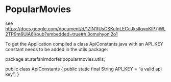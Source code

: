 # PopularMovies
see https://docs.google.com/document/d/1ZlN1fUsCSKuInLECcJkslIqvpKlP7jWL2TP9m6UiA6I/pub?embedded=true#h.3omxhyonl2o1

To get the Application compiled a class ApiConstants.java with an API_KEY constant needs to be added in the utils package:

package at.stefanirndorfer.popularmovies.utils;

public class ApiConstants {
    public static final String API_KEY = “a valid api key”;
}

